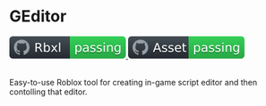 # GEditor
<div align="left">
	<a href="https://www.roblox.com/groups/33231285/The-Mountain-Games#!/about">
		<img src="https://github.com/gdr1461/GEditor/blob/main/svgviewer-output.svg" alt="Roblox Group">
	</a>
 	 <a href="https://create.roblox.com/store/asset/18860444421/GEditor">
		<img src="https://github.com/gdr1461/GEditor/blob/main/svgviewer-output%20(1).svg" alt="Asset">
	</a>
</div>
<br>

Easy-to-use Roblox tool for creating in-game script editor and then contolling that editor.

